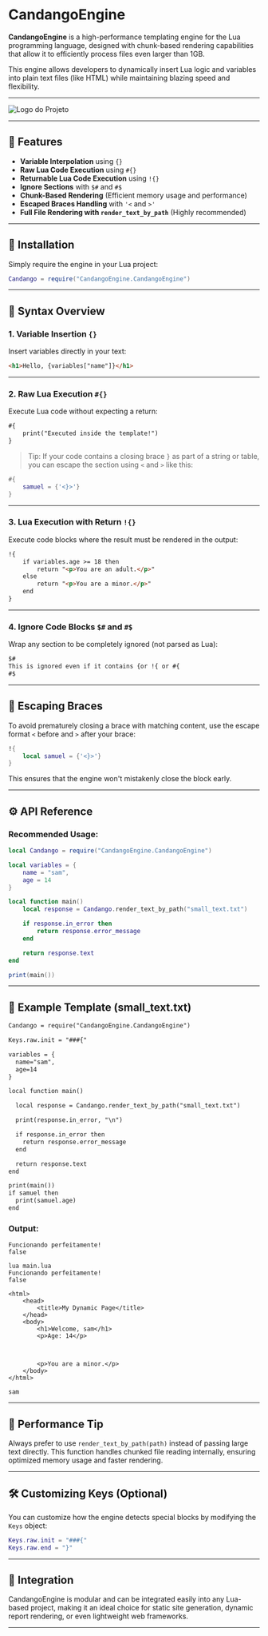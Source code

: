 # CandangoEngine

**CandangoEngine** is a high-performance templating engine for the Lua programming language, designed with chunk-based rendering capabilities that allow it to efficiently process files even larger than 1GB.

This engine allows developers to dynamically insert Lua logic and variables into plain text files (like HTML) while maintaining blazing speed and flexibility.

---

![Logo do Projeto](assets/imgs/logo_hard.jpeg)

---

## 🚀 Features

* **Variable Interpolation** using `{}`
* **Raw Lua Code Execution** using `#{}`
* **Returnable Lua Code Execution** using `!{}`
* **Ignore Sections** with `$#` and `#$`
* **Chunk-Based Rendering** (Efficient memory usage and performance)
* **Escaped Braces Handling** with `'<` and `>'`
* **Full File Rendering with `render_text_by_path`** (Highly recommended)

---

## 🔧 Installation

Simply require the engine in your Lua project:

```lua
Candango = require("CandangoEngine.CandangoEngine")
```

---

## 🧠 Syntax Overview

### 1. **Variable Insertion** `{}`

Insert variables directly in your text:

```html
<h1>Hello, {variables["name"]}</h1>
```

---

### 2. **Raw Lua Execution** `#{}`

Execute Lua code without expecting a return:

```html
#{
    print("Executed inside the template!")
}
```

> Tip: If your code contains a closing brace `}` as part of a string or table, you can escape the section using `<` and `>` like this:

```lua
#{
    samuel = {'<}>'}
}
```

---

### 3. **Lua Execution with Return** `!{}`

Execute code blocks where the result must be rendered in the output:

```html
!{
    if variables.age >= 18 then
        return "<p>You are an adult.</p>"
    else
        return "<p>You are a minor.</p>"
    end
}
```

---

### 4. **Ignore Code Blocks** `$#` and `#$`

Wrap any section to be completely ignored (not parsed as Lua):

```html
$#
This is ignored even if it contains {or !{ or #{
#$
```

---

## 🔐 Escaping Braces

To avoid prematurely closing a brace with matching content, use the escape format `<` before and `>` after your brace:

```lua
!{
    local samuel = {'<}>'}
}
```

This ensures that the engine won't mistakenly close the block early.

---

## ⚙️ API Reference

### Recommended Usage:

```lua
local Candango = require("CandangoEngine.CandangoEngine")

local variables = {
    name = "sam",
    age = 14
}

local function main()
    local response = Candango.render_text_by_path("small_text.txt")

    if response.in_error then
        return response.error_message
    end

    return response.text
end

print(main())
```

---

## 📄 Example Template (small\_text.txt)

```html
Candango = require("CandangoEngine.CandangoEngine")

Keys.raw.init = "###{"

variables = {
  name="sam",
  age=14
}

local function main()

  local response = Candango.render_text_by_path("small_text.txt")

  print(response.in_error, "\n")

  if response.in_error then
    return response.error_message
  end

  return response.text
end

print(main())
if samuel then
  print(samuel.age)
end
```

### Output:

```
Funcionando perfeitamente!
false

lua main.lua
Funcionando perfeitamente!
false	

<html>
    <head>
        <title>My Dynamic Page</title>
    </head>
    <body>
        <h1>Welcome, sam</h1>
        <p>Age: 14</p>



        <p>You are a minor.</p>
    </body>
</html>

sam
```

---

## 📌 Performance Tip

Always prefer to use `render_text_by_path(path)` instead of passing large text directly. This function handles chunked file reading internally, ensuring optimized memory usage and faster rendering.

---

## 🛠️ Customizing Keys (Optional)

You can customize how the engine detects special blocks by modifying the `Keys` object:

```lua
Keys.raw.init = "###{"
Keys.raw.end = "}"
```

---

## 🧩 Integration

CandangoEngine is modular and can be integrated easily into any Lua-based project, making it an ideal choice for static site generation, dynamic report rendering, or even lightweight web frameworks.

---


